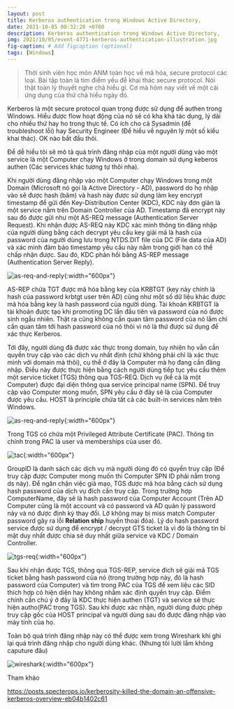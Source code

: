 ```yaml
---
layout: post
title: Kerberos authentication trong Windows Active Directory,
date: 2021-10-05 00:32:20 +0700
description: Kerberos authentication trong Windows Active Directory,
img: 2021/10/05/event-4771-kerberos-authentication-illustration.jpg
fig-caption: # Add figcaption (optional)
tags: [Windows]
---
```



>Thời sinh viên học môn ANM toàn học về mã hóa, secure protocol các loại. Bài tập toàn là tìm điểm yếu để khai thác secure protocol. Nói thật toàn lý thuyết nghe chả hiểu gì. Cơ mà hôm nay viết về một cái ứng dụng của thứ chả hiểu ngày đó. 

Kerberos là một secure protocol quan trọng được sử dụng để authen trong Windows. Hiểu được flow hoạt động của nó sẽ có kha khá tác dụng, lý dải cho nhiều thứ hay ho trong thực tế. Có ích cho cả Sysadmin (để troubleshoot lỗi) hay Security Engineer (Để hiểu về nguyên lý một số kiểu khai thác). OK nào bắt đầu thôi.  

Để dễ hiểu tôi sẽ mô tả quá trình đăng nhập của một người dùng vào một service là một Computer chạy Windows ở trong domain sử dụng keberos authen (Các services khác tương tự thôi nha).

Khi người dùng đăng nhập vào một Computer chạy Windows trong một Domain (Microsoft nó gọi là Active Directory - AD), password do họ nhập vào sẽ được hash (băm) và hash này được sử dụng làm key encrypt timestamp để gửi đến Key-Distribution Center (KDC), KDC này đơn giản là một service nằm trên Domain Controller của AD. Timestamp đã encrypt này sau đó được gửi như một AS-REQ message (Authentication Server Request). Khi nhận được AS-REQ này KDC xác minh thông tin đăng nhập của người dùng bằng cách decrypt yêu cầu key giải mã là hash của password của người dùng lưu trong NTDS.DIT file của DC (File data của AD) và xác minh đảm bảo timestamp yêu cầu này nằm trong giới hạn có thể chấp nhận được. Sau đó, KDC phản hồi bằng AS-REP message (Authentication Server Reply).


![as-req-and-reply]({{site.url}}/assets/img/2021/10/05/as-request-and-as-reply.png){:width="600px"}


AS-REP chứa TGT được mã hóa bằng key của KRBTGT (key này chính là hash của password krbtgt user trên AD) cũng như một số dữ liệu khác được mã hóa bằng key là hash password của người dùng. Tài khoản KRBTGT là tài khoản được tạo khi promoting DC lần đầu tiên và password của nó được sinh ngẫu nhiên. Thật ra cũng không cần quan tâm password của nó lắm chỉ cần quan tâm tới hash password của nó thôi vì nó là thứ được sử dụng để xác thực Kerberos. 

Tới đây, người dùng đã được xác thực trong domain, tuy nhiên họ vẫn cần quyền truy cập vào các dịch vụ nhất định (chứ không phải chỉ là xác thực mình với domain mà thôi), cụ thể ở đây là Computer mà họ đang cần đăng nhập. Điều này được thực hiện bằng cách người dùng tiếp tục yêu cầu thêm một service ticket (TGS) thông qua TGS-REQ. Dịch vụ (kể cả là một Computer) được đại diện thông qua service principal name (SPN). Để truy cập vào Computer mong muốn, SPN yêu cầu ở đây sẽ là của Computer được yêu cầu. HOST là principle chứa tất cả các built-in services nằm trên Windows. 


![as-req-and-reply]({{site.url}}/assets/img/2021/10/05/tgs-req.png){:width="600px"}


Trong TGS có chứa một Privileged Attribute Certificate (PAC). Thông tin chính trong PAC là user và memberships của user đó.


![tac]({{site.url}}/assets/img/2021/10/05/tac.png){:width="600px"}


GroupID là danh sách các dịch vụ mà người dùng đó có quyền truy cập (Để truy cập được Computer mong muốn thì Computer SPN ID phải nằm trong ds này). Để ngăn chặn việc giả mạo, TGS được mã hóa bằng cách sử dụng hash password của dịch vụ đích cần truy cập. Trong trường hợp ComputerName, đây sẽ là hash password của Computer Account (Trên AD Computer cũng là một account và có password và AD quản lý password này và nó được định kỳ thay đổi. Lỡ không may bị miss match Computer password gây ra lỗi **Relation ship** huyền thoại đóa). Lý do hash password service được sử dụng để encrypt / decrypt GTS ticket là vì đó là thông tin bí mật duy nhất được chia sẻ duy nhất giữa service và KDC / Domain Controller.


![tgs-req]({{site.url}}/assets/img/2021/10/05/tgs-reply.png){:width="600px"}


Sau khi nhận được TGS, thông qua TGS-REP, service đích sẽ giải mã TGS ticket bằng hash password của nó (trong trường hợp này, đó là hash password của Computer) và tìm trong PAC của TGS để xem liệu các SID thích hợp có hiện diện hay không nhằm xác định quyền truy cập. Điểm chính cần chú ý ở đây là KDC thực hiện authen (TGT) và service sẽ thực hiện autho(PAC trong TGS). Sau khi được xác nhận, người dùng được phép truy cập gốc của HOST principal và người dùng sau đó được đăng nhập vào máy tính của họ.

Toàn bộ quá trình đăng nhập này có thể được xem trong Wireshark khi ghi lại quá trình đăng nhập cho người dùng khác. (Nhưng tôi lười lắm không caputure đâu)

![wireshark]({{site.url}}/assets/img/2021/10/05/wireshark.png){:width="600px"}


Tham khảo

https://posts.specterops.io/kerberosity-killed-the-domain-an-offensive-kerberos-overview-eb04b1402c61

